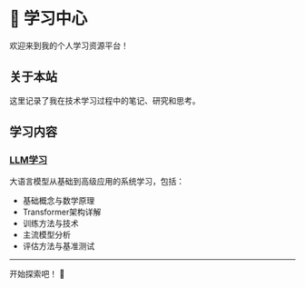 # 🤖 学习中心

欢迎来到我的个人学习资源平台！

## 关于本站

这里记录了我在技术学习过程中的笔记、研究和思考。

## 学习内容

### [LLM学习](/llm)
大语言模型从基础到高级应用的系统学习，包括：
- 基础概念与数学原理
- Transformer架构详解
- 训练方法与技术
- 主流模型分析
- 评估方法与基准测试

---

开始探索吧！ 🚀